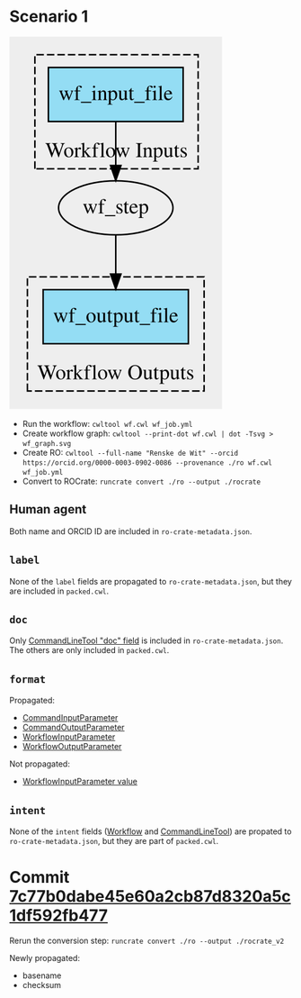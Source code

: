 # Scenario 1 

![Workflow Graph](./wf_graph.svg)

- Run the workflow: `cwltool wf.cwl wf_job.yml`
- Create workflow graph: `cwltool --print-dot wf.cwl | dot -Tsvg > wf_graph.svg`
- Create RO: `cwltool --full-name "Renske de Wit" --orcid https://orcid.org/0000-0003-0902-0086 --provenance ./ro wf.cwl wf_job.yml`
- Convert to ROCrate: `runcrate convert ./ro --output ./rocrate`

## Human agent

Both name and ORCID ID are included in `ro-crate-metadata.json`.

## `label`

None of the `label` fields are propagated to `ro-crate-metadata.json`, but they are included in `packed.cwl`.

## `doc`

Only [CommandLineTool "doc" field](https://github.com/RenskeW/runcrate-analysis/blob/774a2b3c6f00ebe5c68244fa39a660b45618ca25/scenario1/rocrate/ro-crate-metadata.json#L132) is included in `ro-crate-metadata.json`. The others are only included in `packed.cwl`.

## `format`

Propagated:

- [CommandInputParameter](https://github.com/RenskeW/runcrate-analysis/blob/774a2b3c6f00ebe5c68244fa39a660b45618ca25/scenario1/rocrate/ro-crate-metadata.json#L149)
- [CommandOutputParameter](https://github.com/RenskeW/runcrate-analysis/blob/774a2b3c6f00ebe5c68244fa39a660b45618ca25/scenario1/rocrate/ro-crate-metadata.json#L156)
- [WorkflowInputParameter](https://github.com/RenskeW/runcrate-analysis/blob/774a2b3c6f00ebe5c68244fa39a660b45618ca25/scenario1/rocrate/ro-crate-metadata.json#L106)
- [WorkflowOutputParameter](https://github.com/RenskeW/runcrate-analysis/blob/774a2b3c6f00ebe5c68244fa39a660b45618ca25/scenario1/rocrate/ro-crate-metadata.json#L110)

Not propagated:

- [WorkflowInputParameter value](https://github.com/RenskeW/runcrate-analysis/blob/774a2b3c6f00ebe5c68244fa39a660b45618ca25/scenario1/ro/workflow/primary-job.json#L5)

## `intent`

None of the `intent` fields ([Workflow](https://github.com/RenskeW/runcrate-analysis/blob/774a2b3c6f00ebe5c68244fa39a660b45618ca25/scenario1/rocrate/packed.cwl#L43) and [CommandLineTool](https://github.com/RenskeW/runcrate-analysis/blob/774a2b3c6f00ebe5c68244fa39a660b45618ca25/scenario1/rocrate/packed.cwl#L9)) are propated to `ro-crate-metadata.json`, but they are part of `packed.cwl`.

# Commit [7c77b0dabe45e60a2cb87d8320a5c1df592fb477](https://github.com/ResearchObject/runcrate/commit/4e69222e9489da5fe4f16d94a97a2242e2b3009d)

Rerun the conversion step: `runcrate convert ./ro --output ./rocrate_v2`

Newly propagated:

- basename
- checksum